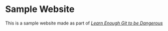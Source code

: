 # Sample Website

This is a sample website made as part of [*Learn Enough Git to be Dangerous*](https://learnenough.com/git-tutorial)
